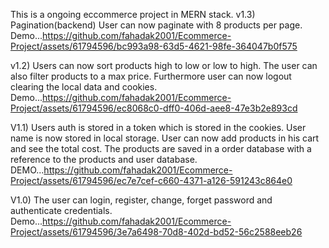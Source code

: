 This is a ongoing eccommerce project in MERN stack.
v1.3) Pagination(backend) User can now paginate with 8 products per page. 
Demo...https://github.com/fahadak2001/Ecommerce-Project/assets/61794596/bc993a98-63d5-4621-98fe-364047b0f575


v1.2) Users can now sort products high to low or low to high. The user can also filter products to a max price. Furthermore user can now logout clearing the local data and cookies.
Demo...https://github.com/fahadak2001/Ecommerce-Project/assets/61794596/ec8068c0-dff0-406d-aee8-47e3b2e893cd

V1.1) Users auth is stored in a token which is stored in the cookies. User name is now stored in local storage.
User can now add products in his cart and see the total cost. The products are saved in a order database with a reference to the products and user database.
DEMO...https://github.com/fahadak2001/Ecommerce-Project/assets/61794596/ec7e7cef-c660-4371-a126-591243c864e0

V1.0) The user can login, register, change, forget password and authenticate credentials.
Demo...https://github.com/fahadak2001/Ecommerce-Project/assets/61794596/3e7a6498-70d8-402d-bd52-56c2588eeb26
